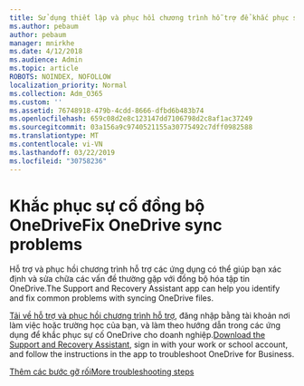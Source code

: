 ```yaml
---
title: Sử dụng thiết lập và phục hồi chương trình hỗ trợ để khắc phục sự cố OneDrive cho doanh nghiệp
ms.author: pebaum
author: pebaum
manager: mnirkhe
ms.date: 4/12/2018
ms.audience: Admin
ms.topic: article
ROBOTS: NOINDEX, NOFOLLOW
localization_priority: Normal
ms.collection: Adm_O365
ms.custom: ''
ms.assetid: 76748918-479b-4cdd-8666-dfbd6b483b74
ms.openlocfilehash: 659c08d2e8c123147dd7106798d2c8af1ac37249
ms.sourcegitcommit: 03a156a9c9740521155a30775492c7dff0982588
ms.translationtype: MT
ms.contentlocale: vi-VN
ms.lasthandoff: 03/22/2019
ms.locfileid: "30758236"
---
```

# <a name="fix-onedrive-sync-problems"></a><span data-ttu-id="8bc35-102">Khắc phục sự cố đồng bộ OneDrive</span><span class="sxs-lookup"><span data-stu-id="8bc35-102">Fix OneDrive sync problems</span></span>

<span data-ttu-id="8bc35-103">Hỗ trợ và phục hồi chương trình hỗ trợ các ứng dụng có thể giúp bạn xác định và sửa chữa các vấn đề thường gặp với đồng bộ hóa tập tin OneDrive.</span><span class="sxs-lookup"><span data-stu-id="8bc35-103">The Support and Recovery Assistant app can help you identify and fix common problems with syncing OneDrive files.</span></span> 
  
<span data-ttu-id="8bc35-104">[Tải về hỗ trợ và phục hồi chương trình hỗ trợ](https://aka.ms/sara), đăng nhập bằng tài khoản nơi làm việc hoặc trường học của bạn, và làm theo hướng dẫn trong các ứng dụng để khắc phục sự cố OneDrive cho doanh nghiệp.</span><span class="sxs-lookup"><span data-stu-id="8bc35-104">[Download the Support and Recovery Assistant](https://aka.ms/sara), sign in with your work or school account, and follow the instructions in the app to troubleshoot OneDrive for Business.</span></span> 
  
[<span data-ttu-id="8bc35-105">Thêm các bước gỡ rối</span><span class="sxs-lookup"><span data-stu-id="8bc35-105">More troubleshooting steps</span></span>](https://go.microsoft.com/fwlink/?linkid=872097)
  

